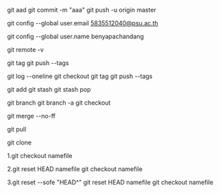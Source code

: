 git aad
git commit -m "aaa"
git push -u origin master

git config --global user.email 5835512040@psu.ac.th

git config --global user.name benyapachandang

git remote -v

git tag 
git push --tags

git log --oneline
git checkout 
git tag
git push --tags

git add
git stash
git stash pop

git branch 
git branch -a
git checkout 

git merge --no-ff

git pull

git clone 

1.git checkout namefile

2.git reset HEAD namefile
  git checkout namefile
 
3.git reset --sofe "HEAD^"
  git reset HEAD namefile
  git checkout namefile
